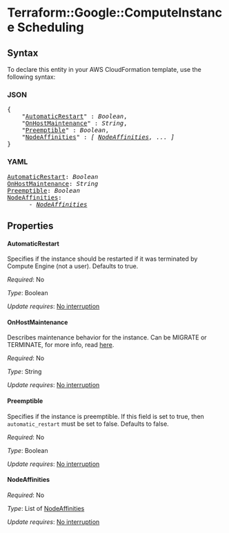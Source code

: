 # Terraform::Google::ComputeInstance Scheduling

## Syntax

To declare this entity in your AWS CloudFormation template, use the following syntax:

### JSON

<pre>
{
    "<a href="#automaticrestart" title="AutomaticRestart">AutomaticRestart</a>" : <i>Boolean</i>,
    "<a href="#onhostmaintenance" title="OnHostMaintenance">OnHostMaintenance</a>" : <i>String</i>,
    "<a href="#preemptible" title="Preemptible">Preemptible</a>" : <i>Boolean</i>,
    "<a href="#nodeaffinities" title="NodeAffinities">NodeAffinities</a>" : <i>[ <a href="scheduling-nodeaffinities.md">NodeAffinities</a>, ... ]</i>
}
</pre>

### YAML

<pre>
<a href="#automaticrestart" title="AutomaticRestart">AutomaticRestart</a>: <i>Boolean</i>
<a href="#onhostmaintenance" title="OnHostMaintenance">OnHostMaintenance</a>: <i>String</i>
<a href="#preemptible" title="Preemptible">Preemptible</a>: <i>Boolean</i>
<a href="#nodeaffinities" title="NodeAffinities">NodeAffinities</a>: <i>
      - <a href="scheduling-nodeaffinities.md">NodeAffinities</a></i>
</pre>

## Properties

#### AutomaticRestart

Specifies if the instance should be
restarted if it was terminated by Compute Engine (not a user).
Defaults to true.

_Required_: No

_Type_: Boolean

_Update requires_: [No interruption](https://docs.aws.amazon.com/AWSCloudFormation/latest/UserGuide/using-cfn-updating-stacks-update-behaviors.html#update-no-interrupt)

#### OnHostMaintenance

Describes maintenance behavior for the
instance. Can be MIGRATE or TERMINATE, for more info, read
[here](https://cloud.google.com/compute/docs/instances/setting-instance-scheduling-options).

_Required_: No

_Type_: String

_Update requires_: [No interruption](https://docs.aws.amazon.com/AWSCloudFormation/latest/UserGuide/using-cfn-updating-stacks-update-behaviors.html#update-no-interrupt)

#### Preemptible

Specifies if the instance is preemptible.
If this field is set to true, then `automatic_restart` must be
set to false.  Defaults to false.

_Required_: No

_Type_: Boolean

_Update requires_: [No interruption](https://docs.aws.amazon.com/AWSCloudFormation/latest/UserGuide/using-cfn-updating-stacks-update-behaviors.html#update-no-interrupt)

#### NodeAffinities

_Required_: No

_Type_: List of <a href="scheduling-nodeaffinities.md">NodeAffinities</a>

_Update requires_: [No interruption](https://docs.aws.amazon.com/AWSCloudFormation/latest/UserGuide/using-cfn-updating-stacks-update-behaviors.html#update-no-interrupt)

